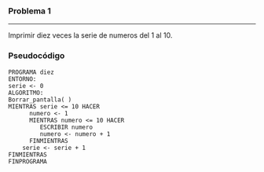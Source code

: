 ### Problema 1
-------------
Imprimir diez veces la serie de numeros del 1 al 10.

### Pseudocódigo
    PROGRAMA diez
    ENTORNO:
    serie <- 0
    ALGORITMO:
    Borrar_pantalla( )
    MIENTRAS serie <= 10 HACER
          numero <- 1
          MIENTRAS numero <= 10 HACER
             ESCRIBIR numero
             numero <- numero + 1
          FINMIENTRAS
        serie <- serie + 1
    FINMIENTRAS
    FINPROGRAMA